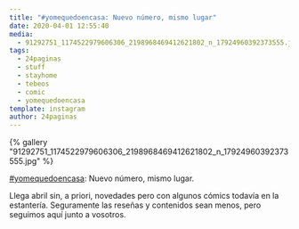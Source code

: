 ```yaml
---
title: "#yomequedoencasa: Nuevo número, mismo lugar"
date: 2020-04-01 12:55:40
media: 
  - 91292751_1174522979606306_2198968469412621802_n_17924960392373555.jpg
tags: 
  - 24paginas
  - stuff
  - stayhome
  - tebeos
  - comic
  - yomequedoencasa
template: instagram
author: 24paginas
---
```


{% gallery "91292751_1174522979606306_2198968469412621802_n_17924960392373555.jpg" %}

[#yomequedoencasa](/tags/yomequedoencasa): Nuevo número, mismo lugar.

Llega abril sin, a priori, novedades pero con algunos cómics todavía en la estantería. Seguramente las reseñas y contenidos sean menos, pero seguimos aquí junto a vosotros.

